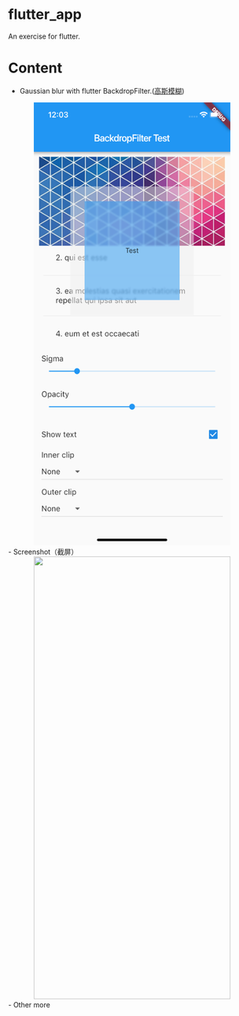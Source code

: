 # flutter_app
An exercise for flutter.


# Content
- Gaussian blur with flutter BackdropFilter.([高斯模糊](https://github.com/zhaoya188/FlutterBlurDemo))
<div align=center><img width="400" height="900" src="https://github.com/zhaoya188/FlutterBlurDemo/raw/master/ScreenShot.png"/></div>
- Screenshot（截屏）
<div align=center><img width="400" height="900" src="https://github.com/zhaoya188/flutter_app/raw/master/screenshot/screenshot-screenshot.png"/></div>
- Other more